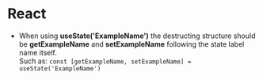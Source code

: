 # React

- When using **useState('ExampleName')** the destructing structure should be **getExampleName** and **setExampleName** following the state label name itself.
  <br/>Such as: `const [getExampleName, setExampleName] = useState('ExampleName')`
